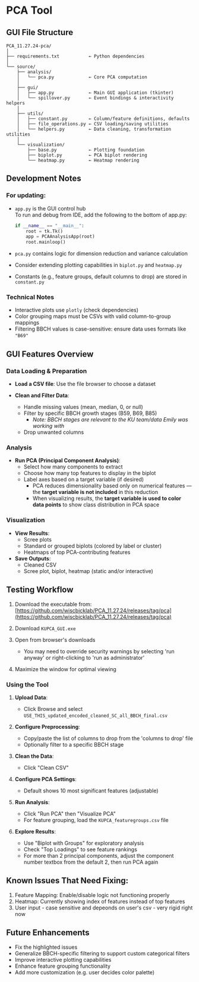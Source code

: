 # PCA Tool

## GUI File Structure

```
PCA_11.27.24-pca/
│
├── requirements.txt           ← Python dependencies
│
└── source/
    ├── analysis/
    │   └── pca.py             ← Core PCA computation
    │
    ├── gui/
    │   ├── app.py             ← Main GUI application (tkinter)   
    │   └── spillover.py       ← Event bindings & interactivity helpers
    │
    ├── utils/
    │   ├── constant.py        ← Column/feature definitions, defaults
    │   ├── file_operations.py ← CSV loading/saving utilities
    │   └── helpers.py         ← Data cleaning, transformation utilities
    │
    └── visualization/
        ├── base.py            ← Plotting foundation
        ├── biplot.py          ← PCA biplot rendering
        └── heatmap.py         ← Heatmap rendering
```

## Development Notes

### For updating:

- `app.py` is the GUI control hub  
    To run and debug from IDE, add the following to the bottom of app.py:
    
    ```python
    if __name__ == "__main__":  
        root = tk.Tk()  
        app = PCAAnalysisApp(root)  
        root.mainloop()
    ```
    
- `pca.py` contains logic for dimension reduction and variance calculation
    
- Consider extending plotting capabilities in `biplot.py` and `heatmap.py`
    
- Constants (e.g., feature groups, default columns to drop) are stored in `constant.py`
    

### Technical Notes

- Interactive plots use `plotly` (check dependencies)
- Color grouping maps must be CSVs with valid column-to-group mappings
- Filtering BBCH values is case-sensitive: ensure data uses formats like `"B69"`

## GUI Features Overview

### Data Loading & Preparation

- **Load a CSV file**: Use the file browser to choose a dataset
    
- **Clean and Filter Data**:
    
    - Handle missing values (mean, median, 0, or null)
    - Filter by specific BBCH growth stages (B59, B69, B85)
        - _Note: BBCH stages are relevant to the KU team/data Emily was working with_
    - Drop unwanted columns

### Analysis

- **Run PCA (Principal Component Analysis)**:
    - Select how many components to extract
    - Choose how many top features to display in the biplot
    - Label axes based on a target variable (if desired)
        - PCA reduces dimensionality based only on numerical features — the **target variable is not included** in this reduction
        - When visualizing results, the **target variable is used to color data points** to show class distribution in PCA space

### Visualization

- **View Results**:
    - Scree plots
    - Standard or grouped biplots (colored by label or cluster)
    - Heatmaps of top PCA-contributing features
- **Save Outputs**:
    - Cleaned CSV
    - Scree plot, biplot, heatmap (static and/or interactive)

## Testing Workflow

1. Download the executable from: [https://github.com/wiscbicklab/PCA_11.27.24/releases/tag/pca](https://github.com/wiscbicklab/PCA_11.27.24/releases/tag/pca)
    
2. Download `KUPCA_GUI.exe`
    
3. Open from browser's downloads
    
    - You may need to override security warnings by selecting 'run anyway' or right-clicking to 'run as administrator'
4. Maximize the window for optimal viewing
    

### Using the Tool

1. **Upload Data**:
    
    - Click Browse and select `USE_THIS_updated_encoded_cleaned_SC_all_BBCH_final.csv`
2. **Configure Preprocessing**:
    
    - Copy/paste the list of columns to drop from the 'columns to drop' file
    - Optionally filter to a specific BBCH stage
3. **Clean the Data**:
    
    - Click "Clean CSV"
4. **Configure PCA Settings**:
    
    - Default shows 10 most significant features (adjustable)
5. **Run Analysis**:
    
    - Click "Run PCA" then "Visualize PCA"
    - For feature grouping, load the `KUPCA_featuregroups.csv` file
6. **Explore Results**:
    
    - Use "Biplot with Groups" for exploratory analysis
    - Check "Top Loadings" to see feature rankings
    - For more than 2 principal components, adjust the component number textbox from the default 2, then run PCA again

## Known Issues That Need Fixing:

1. Feature Mapping: Enable/disable logic not functioning properly
2. Heatmap: Currently showing index of features instead of top features
3. User input - case sensitive and depeonds on user's csv - very rigid right now

## Future Enhancements

- Fix the highlighted issues
- Generalize BBCH-specific filtering to support custom categorical filters
- Improve interactive plotting capabilities
- Enhance feature grouping functionality
- Add more customization (e.g. user decides color palette) 
